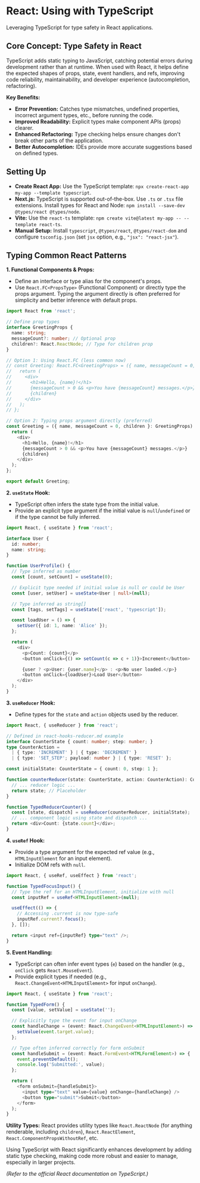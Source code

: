 # React: Using with TypeScript

Leveraging TypeScript for type safety in React applications.

## Core Concept: Type Safety in React

TypeScript adds static typing to JavaScript, catching potential errors during development rather than at runtime. When used with React, it helps define the expected shapes of props, state, event handlers, and refs, improving code reliability, maintainability, and developer experience (autocompletion, refactoring).

**Key Benefits:**

*   **Error Prevention:** Catches type mismatches, undefined properties, incorrect argument types, etc., before running the code.
*   **Improved Readability:** Explicit types make component APIs (props) clearer.
*   **Enhanced Refactoring:** Type checking helps ensure changes don't break other parts of the application.
*   **Better Autocompletion:** IDEs provide more accurate suggestions based on defined types.

## Setting Up

*   **Create React App:** Use the TypeScript template: `npx create-react-app my-app --template typescript`.
*   **Next.js:** TypeScript is supported out-of-the-box. Use `.ts` or `.tsx` file extensions. Install types for React and Node: `npm install --save-dev @types/react @types/node`.
*   **Vite:** Use the `react-ts` template: `npm create vite@latest my-app -- --template react-ts`.
*   **Manual Setup:** Install `typescript`, `@types/react`, `@types/react-dom` and configure `tsconfig.json` (set `jsx` option, e.g., `"jsx": "react-jsx"`).

## Typing Common React Patterns

**1. Functional Components & Props:**

*   Define an interface or type alias for the component's props.
*   Use `React.FC<PropsType>` (Functional Component) or directly type the props argument. Typing the argument directly is often preferred for simplicity and better inference with default props.

```typescript
import React from 'react';

// Define prop types
interface GreetingProps {
  name: string;
  messageCount?: number; // Optional prop
  children?: React.ReactNode; // Type for children prop
}

// Option 1: Using React.FC (less common now)
// const Greeting: React.FC<GreetingProps> = ({ name, messageCount = 0, children }) => {
//   return (
//     <div>
//       <h1>Hello, {name}!</h1>
//       {messageCount > 0 && <p>You have {messageCount} messages.</p>}
//       {children}
//     </div>
//   );
// };

// Option 2: Typing props argument directly (preferred)
const Greeting = ({ name, messageCount = 0, children }: GreetingProps) => {
  return (
    <div>
      <h1>Hello, {name}!</h1>
      {messageCount > 0 && <p>You have {messageCount} messages.</p>}
      {children}
    </div>
  );
};

export default Greeting;
```

**2. `useState` Hook:**

*   TypeScript often infers the state type from the initial value.
*   Provide an explicit type argument if the initial value is `null`/`undefined` or if the type cannot be fully inferred.

```typescript
import React, { useState } from 'react';

interface User {
  id: number;
  name: string;
}

function UserProfile() {
  // Type inferred as number
  const [count, setCount] = useState(0);

  // Explicit type needed if initial value is null or could be User
  const [user, setUser] = useState<User | null>(null);

  // Type inferred as string[]
  const [tags, setTags] = useState(['react', 'typescript']);

  const loadUser = () => {
    setUser({ id: 1, name: 'Alice' });
  };

  return (
    <div>
      <p>Count: {count}</p>
      <button onClick={() => setCount(c => c + 1)}>Increment</button>

      {user ? <p>User: {user.name}</p> : <p>No user loaded.</p>}
      <button onClick={loadUser}>Load User</button>
    </div>
  );
}
```

**3. `useReducer` Hook:**

*   Define types for the `state` and `action` objects used by the reducer.

```typescript
import React, { useReducer } from 'react';

// Defined in react-hooks-reducer.md example
interface CounterState { count: number; step: number; }
type CounterAction =
  | { type: 'INCREMENT' } | { type: 'DECREMENT' }
  | { type: 'SET_STEP'; payload: number } | { type: 'RESET' };

const initialState: CounterState = { count: 0, step: 1 };

function counterReducer(state: CounterState, action: CounterAction): CounterState {
  // ... reducer logic ...
  return state; // Placeholder
}

function TypedReducerCounter() {
  const [state, dispatch] = useReducer(counterReducer, initialState);
  // ... component logic using state and dispatch ...
  return <div>Count: {state.count}</div>;
}
```

**4. `useRef` Hook:**

*   Provide a type argument for the expected ref value (e.g., `HTMLInputElement` for an input element).
*   Initialize DOM refs with `null`.

```typescript
import React, { useRef, useEffect } from 'react';

function TypedFocusInput() {
  // Type the ref for an HTMLInputElement, initialize with null
  const inputRef = useRef<HTMLInputElement>(null);

  useEffect(() => {
    // Accessing .current is now type-safe
    inputRef.current?.focus();
  }, []);

  return <input ref={inputRef} type="text" />;
}
```

**5. Event Handling:**

*   TypeScript can often infer event types (`e`) based on the handler (e.g., `onClick` gets `React.MouseEvent`).
*   Provide explicit types if needed (e.g., `React.ChangeEvent<HTMLInputElement>` for input `onChange`).

```typescript
import React, { useState } from 'react';

function TypedForm() {
  const [value, setValue] = useState('');

  // Explicitly type the event for input onChange
  const handleChange = (event: React.ChangeEvent<HTMLInputElement>) => {
    setValue(event.target.value);
  };

  // Type often inferred correctly for form onSubmit
  const handleSubmit = (event: React.FormEvent<HTMLFormElement>) => {
    event.preventDefault();
    console.log('Submitted:', value);
  };

  return (
    <form onSubmit={handleSubmit}>
      <input type="text" value={value} onChange={handleChange} />
      <button type="submit">Submit</button>
    </form>
  );
}
```

**Utility Types:** React provides utility types like `React.ReactNode` (for anything renderable, including `children`), `React.ReactElement`, `React.ComponentPropsWithoutRef`, etc.

Using TypeScript with React significantly enhances development by adding static type checking, making code more robust and easier to manage, especially in larger projects.

*(Refer to the official React documentation on TypeScript.)*